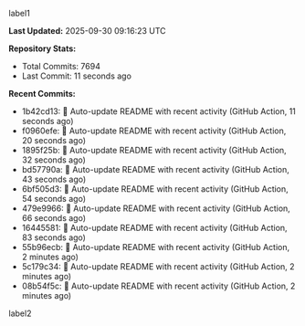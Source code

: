 
label1 
<!-- ACTIVITY_START -->
**Last Updated:** 2025-09-30 09:16:23 UTC

**Repository Stats:**
- Total Commits: 7694
- Last Commit: 11 seconds ago

**Recent Commits:**
- 1b42cd13: 🤖 Auto-update README with recent activity (GitHub Action, 11 seconds ago)
- f0960efe: 🤖 Auto-update README with recent activity (GitHub Action, 20 seconds ago)
- 1895f25b: 🤖 Auto-update README with recent activity (GitHub Action, 32 seconds ago)
- bd57790a: 🤖 Auto-update README with recent activity (GitHub Action, 43 seconds ago)
- 6bf505d3: 🤖 Auto-update README with recent activity (GitHub Action, 54 seconds ago)
- 479e9966: 🤖 Auto-update README with recent activity (GitHub Action, 66 seconds ago)
- 16445581: 🤖 Auto-update README with recent activity (GitHub Action, 83 seconds ago)
- 55b96ecb: 🤖 Auto-update README with recent activity (GitHub Action, 2 minutes ago)
- 5c179c34: 🤖 Auto-update README with recent activity (GitHub Action, 2 minutes ago)
- 08b54f5c: 🤖 Auto-update README with recent activity (GitHub Action, 2 minutes ago)
<!-- ACTIVITY_END -->

label2
